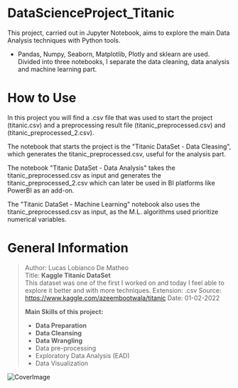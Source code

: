 # DataScienceProject_Titanic
This project, carried out in Jupyter Notebook, aims to explore the main Data Analysis techniques with Python tools. 
- Pandas, Numpy, Seaborn, Matplotlib, Plotly and sklearn are used.
Divided into three notebooks, I separate the data cleaning, data analysis and machine learning part.

# How to Use
In this project you will find a .csv file that was used to start the project (titanic.csv) and a preprocessing result file (titanic_preprocessed.csv) and (titanic_preprocessed_2.csv).

The notebook that starts the project is the "Titanic DataSet - Data Cleasing", which generates the titanic_preprocessed.csv, useful for the analysis part.

The notebook "Titanic DataSet - Data Analysis" takes the titanic_preprocessed.csv as input and generates the titanic_preprocessed_2.csv which can later be used in BI platforms like PowerBI as an add-on.

The "Titanic DataSet - Machine Learning" notebook also uses the titanic_preprocessed.csv as input, as the M.L. algorithms used prioritize numerical variables.

# General Information
>Author: Lucas Lobianco De Matheo  
>Title: **Kaggle Titanic DataSet**  
>This dataset was one of the first I worked on and today I feel able to explore it better and with more techniques.
>Extension: .csv
>Source: https://www.kaggle.com/azeembootwala/titanic
>Date: 01-02-2022
>
> **Main Skills of this project:** 
> - **Data Preparation**
> - **Data Cleansing**  
> - **Data Wrangling**  
> - Data pre-processing
> - Exploratory Data Analysis (EAD)
> - Data Visualization
> 
![CoverImage](https://user-images.githubusercontent.com/10830272/155903635-a10f1670-110e-4b8f-b239-951bda14e98c.png)


